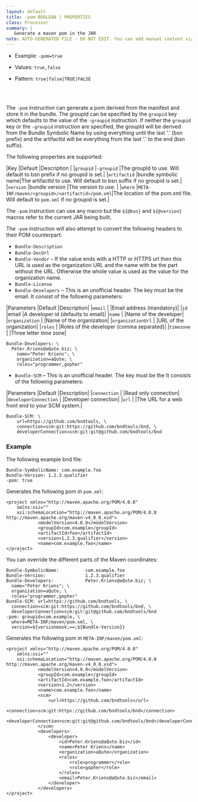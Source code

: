 ```yaml
---
layout: default
title: -pom BOOLEAN | PROPERTIES
class: Processor
summary: |
   Generate a maven pom in the JAR
note: AUTO-GENERATED FILE - DO NOT EDIT. You can add manual content via same filename in ext folder. 
---
```


- Example: `-pom=true`

- Values: `true,false`

- Pattern: `true|false|TRUE|FALSE`

<!-- Manual content from: ext/pom.md --><br /><br />

The `-pom` instruction can generate a pom derived from the manifest and store it in the
bundle. The groupId can be specified by the `groupid` key which defaults to the value of
the `-groupid` instruction. If neither the `groupid` key or the `-groupid` instruction
are specified, the groupId will be derived from the Bundle Symbolic Name by using
everything until the last '.' (bsn prefix) and the artifactId will be everything from the
last '.' to the end (bsn suffix).

The following properties are supported:

|Key              |Default          |Description                         |
|`groupid`        |`-groupid`       |The groupId to use. Will default to bsn prefix if no groupid is set.|
|`artifactid`     |bundle symbolic name|The artifactId to use. Will default to bsn suffix if no groupid is set.|
|`version`        |bundle version   |The version to use.                 |
|`where`          |`META-INF/maven/<groupid>/<artifactid>/pom.xml`|The location of the pom.xml file. Will default to `pom.xml` if no groupid is set.|

The `-pom` instruction can use any macro but the `${@bsn}` and `${@version}` macros
refer to the current JAR being built. 

The `-pom` instruction will also attempt to convert the following headers to their POM counterpart:

* `Bundle-Description`
* `Bundle-DocUrl`
* `Bundle-Vendor`  – If the  value ends with a HTTP or HTTPS url then this URL is used as the organization URL and the name with be the part without the URL. Otherwise the whole value is used as the value for the organization name.
* `Bundle-License`
* `Bundle-Developers` – This is an unofficial header. The key must be the email. It consist of the following parameters:

|Parameters          |Default       |Description|
|`email`             |              |Email address (mandatory)|
|`id`                |email         |A developer id (defaults to email)|
|`name`              |              |Name of the developer|
|`organization`      |              |Name of the organization|
|`organizationUrl`   |              |URL of the organization|
|`roles`             |              |Roles of the developer (comma separated)|
|`timezone`          |              |Three letter time zone|

    Bundle-Developers: \
      Peter.Kriens@aQute.biz; \
        name="Peter Kriens"; \
        organization=aQute; \
        roles="programmer,gopher"
	 
* `Bundle-SCM` – This is an unofficial header. The key must be the It consists of the following parameters:

|Parameters             |Default       |Description|
|`connection`           |              |Read only connection|
|`developerConnection`  |              |Developer connection|
|`url`                  |              |The URL for a web front end to your SCM system.|

    Bundle-SCM: \
        url=https://github.com/bndtools, \
        connection=scm:git:https://github.com/bndtools/bnd, \
        developerConnection=scm:git:git@github.com/bndtools/bnd

### Example

The following example bnd file:

	Bundle-SymbolicName: com.example.foo
	Bundle-Version: 1.2.3.qualifier
	-pom: true

Generates the following pom in `pom.xml`:

    <project xmlns="http://maven.apache.org/POM/4.0.0"
        xmlns:xsi="" 
        xsi:schemaLocation="http://maven.apache.org/POM/4.0.0 http://maven.apache.org/maven-v4_0_0.xsd">
                <modelVersion>4.0.0</modelVersion>
                <groupId>com.example</groupId>
                <artifactId>foo</artifactId>
                <version>1.2.3.qualifier</version>
                <name>com.example.foo</name>
    </project>

You can override the different parts of the Maven coordinates:

	Bundle-SymbolicName:          com.example.foo
	Bundle-Version:               1.2.3.qualifier
	Bundle-Developers:            Peter.Kriens@aQute.biz; \
	  name="Peter Kriens"; \
	  organization=aQute; \
	  roles="programmer,gopher"
	Bundle-SCM: url=https://github.com/bndtools, \
	  connection=scm:git:https://github.com/bndtools/bnd, \
	  developerConnection=scm:git:git@github.com/bndtools/bnd
	-pom: groupid=com.example, \
	  where=META-INF/maven/pom.xml, \
	  version=${versionmask;==;${Bundle-Version}}
	
Generates the following pom in `META-INF/maven/pom.xml`:

    <project xmlns="http://maven.apache.org/POM/4.0.0" 
        xmlns:xsi=""
        xsi:schemaLocation="http://maven.apache.org/POM/4.0.0 http://maven.apache.org/maven-v4_0_0.xsd">
                <modelVersion>4.0.0</modelVersion>
                <groupId>com.example</groupId>
                <artifactId>com.example.foo</artifactId>
                <version>1.2</version>
                <name>com.example.foo</name>
                <scm>
                    <url>https://github.com/bndtools</url>
                    <connection>scm:git:https://github.com/bndtools/bnd</connection>
                    <developerConnection>scm:git:git@github.com/bndtools/bnd</developerConnection>
                </scm>
                <developers>
                    <developer>
                        <id>Peter.Kriens@aQute.biz</id>
                        <name>Peter Kriens</name>
                        <organization>aQute</organization>
                        <roles>
                            <role>programmer</role>
                            <role>gopher</role>
                        </roles>
                        <email>Peter.Kriens@aQute.biz</email>
                    </developer>
                </developers>
    </project>
